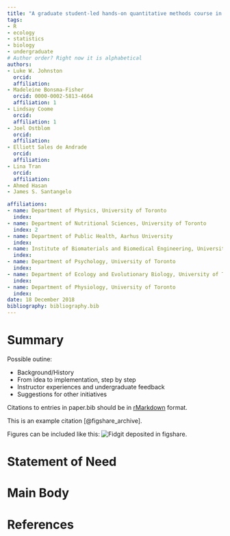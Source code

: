 ```yaml
---
title: "A graduate student-led hands-on quantitative methods course in R: Experiences on initiating, developing, and teaching"
tags:
- R
- ecology
- statistics
- biology
- undergraduate
# Author order? Right now it is alphabetical
authors:
- Luke W. Johnston
  orcid:
  affiliation:
- Madeleine Bonsma-Fisher
  orcid: 0000-0002-5813-4664
  affiliation: 1
- Lindsay Coome
  orcid:
  affiliation: 1
- Joel Ostblom
  orcid:
  affiliation:
- Elliott Sales de Andrade
  orcid:
  affiliation:
- Lina Tran
  orcid:
  affiliation:
- Ahmed Hasan
- James S. Santangelo

affiliations:
- name: Department of Physics, University of Toronto
  index:
- name: Department of Nutritional Sciences, University of Toronto
  index: 2
- name: Department of Public Health, Aarhus University
  index:
- name: Institute of Biomaterials and Biomedical Engineering, University of Toronto
  index:
- name: Department of Psychology, University of Toronto
  index:
- name: Department of Ecology and Evolutionary Biology, University of Toronto
  index:
- name: Department of Physiology, University of Toronto
  index:
date: 18 December 2018
bibliography: bibliography.bib
---
```


# Summary

Possible outine:
- Background/History
- From idea to implementation, step by step
- Instructor experiences and undergraduate feedback
- Suggestions for other initiatives

Citations to entries in paper.bib should be in
[rMarkdown](http://rmarkdown.rstudio.com/authoring_bibliographies_and_citations.html)
format.

This is an example citation [@figshare_archive].

Figures can be included like this: ![Fidgit deposited in figshare.](figshare_article.png)

# Statement of Need

# Main Body

# References
